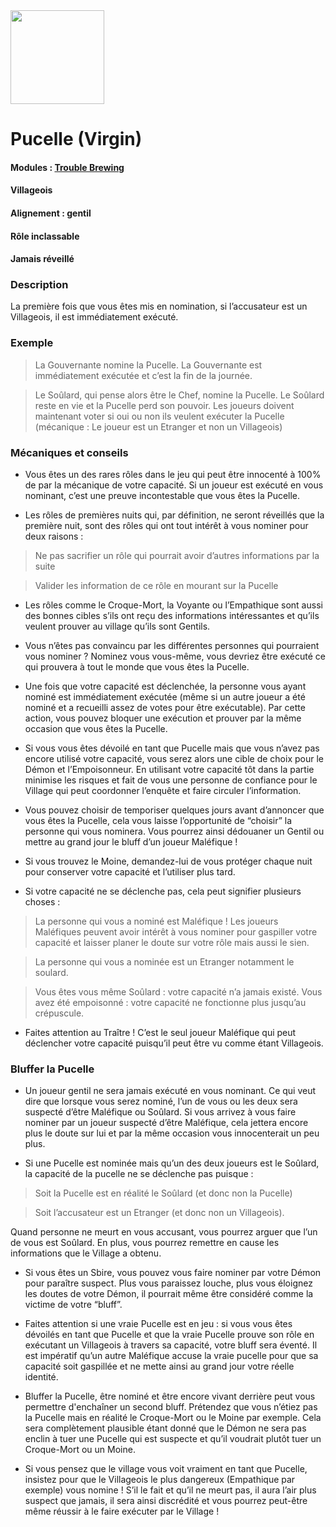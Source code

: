 <img src="https://github.com/brain-academy/wiki/blob/master/public/img/blood-on-the-clocktower/roles/virgin.png?raw=true" height="150"> 

# Pucelle (Virgin)

#### Modules : [Trouble Brewing](https://brain-academy.github.io/wiki/blood-on-the-clocktower/modules/trouble-brewing)
#### Villageois
#### Alignement : gentil
#### Rôle inclassable
#### Jamais réveillé

### Description
La première fois que vous êtes mis en nomination, si l’accusateur est un Villageois, il est immédiatement exécuté.

### Exemple 
> La Gouvernante nomine la Pucelle. La Gouvernante est immédiatement exécutée et c’est la fin de la journée.

> Le Soûlard, qui pense alors être le Chef, nomine la Pucelle. Le Soûlard reste en vie et la Pucelle perd son pouvoir. Les joueurs doivent maintenant voter si oui ou non ils veulent exécuter la Pucelle (mécanique : Le joueur est un Etranger et non un Villageois)


### Mécaniques et conseils
- Vous êtes un des rares rôles dans le jeu qui peut être innocenté à 100% de par la mécanique de votre capacité. Si un joueur est exécuté en vous nominant, c’est une preuve incontestable que vous êtes la Pucelle.

- Les rôles de premières nuits qui, par définition, ne seront réveillés que la première nuit, sont des rôles qui ont tout intérêt à vous nominer pour deux raisons : 
> Ne pas sacrifier un rôle qui pourrait avoir d’autres informations par la suite

> Valider les information de ce rôle en mourant sur la Pucelle

- Les rôles comme le Croque-Mort, la Voyante ou l’Empathique sont aussi des bonnes cibles s’ils ont reçu des informations intéressantes et qu’ils veulent prouver au village qu’ils sont Gentils.

- Vous n’êtes pas convaincu par les différentes personnes qui pourraient vous nominer ? Nominez vous vous-même, vous devriez être exécuté ce qui prouvera à tout le monde que vous êtes la Pucelle.

- Une fois que votre capacité est déclenchée, la personne vous ayant nominé est immédiatement exécutée (même si un autre joueur a été nominé et a recueilli assez de votes pour être exécutable). Par cette action, vous pouvez bloquer une exécution et prouver par la même occasion que vous êtes la Pucelle.

- Si vous vous êtes dévoilé en tant que Pucelle mais que vous n’avez pas encore utilisé votre capacité, vous serez alors une cible de choix pour le Démon et l’Empoisonneur. En utilisant votre capacité tôt dans la partie minimise les risques et fait de vous une personne de confiance pour le Village qui peut coordonner l’enquête et faire circuler l’information.

- Vous pouvez choisir de temporiser quelques jours avant d’annoncer que vous êtes la Pucelle, cela vous laisse l’opportunité de “choisir” la personne qui vous nominera. Vous pourrez ainsi dédouaner un Gentil ou mettre au grand jour le bluff d’un joueur Maléfique !

- Si vous trouvez le Moine, demandez-lui de vous protéger chaque nuit pour conserver votre capacité et l’utiliser plus tard.

- Si votre capacité ne se déclenche pas, cela peut signifier plusieurs choses :
> La personne qui vous a nominé est Maléfique ! Les joueurs Maléfiques peuvent avoir intérêt à vous nominer pour gaspiller votre capacité et laisser planer le doute sur votre rôle mais aussi le sien.

> La personne qui vous a nominée est un Etranger notamment le soulard.

> Vous êtes vous même Soûlard : votre capacité n’a jamais existé. Vous avez été empoisonné : votre capacité ne fonctionne plus jusqu’au crépuscule.

- Faites attention au Traître ! C’est le seul joueur Maléfique qui peut déclencher votre capacité puisqu’il peut être vu comme étant Villageois.


### Bluffer la Pucelle
- Un joueur gentil ne sera jamais exécuté en vous nominant. Ce qui veut dire que lorsque vous serez nominé, l’un de vous ou les deux sera suspecté d’être Maléfique ou Soûlard. Si vous arrivez à vous faire nominer par un joueur suspecté d’être Maléfique, cela jettera encore plus le doute sur lui et par la même occasion vous innocenterait un peu plus.

- Si une Pucelle est nominée mais qu’un des deux joueurs est le Soûlard, la capacité de la pucelle ne se déclenche pas puisque :

> Soit la Pucelle est en réalité le Soûlard (et donc non la Pucelle)

> Soit l’accusateur est un Etranger (et donc non un Villageois). 

Quand personne ne meurt en vous accusant, vous pourrez arguer que l’un de vous est Soûlard. En plus, vous pourrez remettre en cause les informations que le Village a obtenu.

- Si vous êtes un Sbire, vous pouvez vous faire nominer par votre Démon pour paraître suspect. Plus vous paraissez louche, plus vous éloignez les doutes de votre Démon, il pourrait même être considéré comme la victime de votre “bluff”.

- Faites attention si une vraie Pucelle est en jeu : si vous vous êtes dévoilés en tant que Pucelle et que la vraie Pucelle prouve son rôle en exécutant un Villageois à travers sa capacité, votre bluff sera éventé. Il est impératif qu’un autre Maléfique accuse la vraie pucelle pour que sa capacité soit gaspillée et ne mette ainsi au grand jour votre réelle identité.

- Bluffer la Pucelle, être nominé et être encore vivant derrière peut vous permettre d'enchaîner un second bluff. Prétendez que vous n’étiez pas la Pucelle mais en réalité le Croque-Mort ou le Moine par exemple. Cela sera complètement plausible étant donné que le Démon ne sera pas enclin à tuer une Pucelle qui est suspecte et qu’il voudrait plutôt tuer un Croque-Mort ou un Moine.

- Si vous pensez que le village vous voit vraiment en tant que Pucelle, insistez pour que le Villageois le plus dangereux (Empathique par exemple) vous nomine ! S’il le fait et qu’il ne meurt pas, il aura l’air plus suspect que jamais, il sera ainsi discrédité  et vous pourrez  peut-être même réussir à le faire exécuter par le Village !
